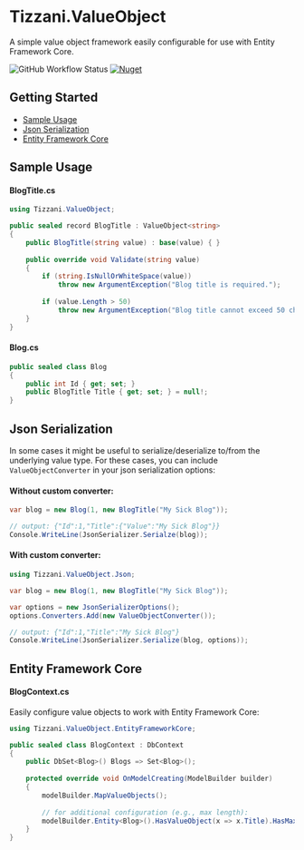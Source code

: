 # Tizzani.ValueObject

A simple value object framework easily configurable for use with Entity Framework Core.

![GitHub Workflow Status](https://img.shields.io/github/workflow/status/erinnmclaughlin/Tizzani.ValueObject/.NET)
[![Nuget](https://img.shields.io/nuget/v/Tizzani.ValueObject.EntityFrameworkCore)](https://www.nuget.org/packages/Tizzani.ValueObject.EntityFrameworkCore/0.2.0)

## Getting Started

- [Sample Usage](#sample-usage)
- [Json Serialization](#json-serialization)
- [Entity Framework Core](#entity-framework-core)

## Sample Usage

#### BlogTitle.cs
```csharp
using Tizzani.ValueObject;

public sealed record BlogTitle : ValueObject<string>
{
    public BlogTitle(string value) : base(value) { }
    
    public override void Validate(string value)
    {
        if (string.IsNullOrWhiteSpace(value))
            throw new ArgumentException("Blog title is required.");
          
        if (value.Length > 50)
            throw new ArgumentException("Blog title cannot exceed 50 characters.");
    }
}
```

#### Blog.cs
```csharp
public sealed class Blog
{
    public int Id { get; set; }
    public BlogTitle Title { get; set; } = null!;
}
```

## Json Serialization
In some cases it might be useful to serialize/deserialize to/from the underlying value type. For these cases, you can include `ValueObjectConverter` in your json serialization options:

#### Without custom converter:
```csharp
var blog = new Blog(1, new BlogTitle("My Sick Blog"));

// output: {"Id":1,"Title":{"Value":"My Sick Blog"}}
Console.WriteLine(JsonSerializer.Serialze(blog));
```

#### With custom converter:
```csharp
using Tizzani.ValueObject.Json;

var blog = new Blog(1, new BlogTitle("My Sick Blog"));

var options = new JsonSerializerOptions();
options.Converters.Add(new ValueObjectConverter());

// output: {"Id":1,"Title":"My Sick Blog"}
Console.WriteLine(JsonSerializer.Serialize(blog, options));
```
## Entity Framework Core

#### BlogContext.cs
Easily configure value objects to work with Entity Framework Core:

```csharp
using Tizzani.ValueObject.EntityFrameworkCore;

public sealed class BlogContext : DbContext
{
    public DbSet<Blog>() Blogs => Set<Blog>();
    
    protected override void OnModelCreating(ModelBuilder builder)
    {
        modelBuilder.MapValueObjects();
        
        // for additional configuration (e.g., max length):
        modelBuilder.Entity<Blog>().HasValueObject(x => x.Title).HasMaxLength(50);
    }
}
```
